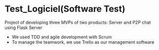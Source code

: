 # Test_Logiciel(Software Test)
Project of developing three MVPs of two products: Server and P2P chat using Flask Server
- We used TDD and agile development with Scrum
- To manage the teamwork, we use Trello as our management software
